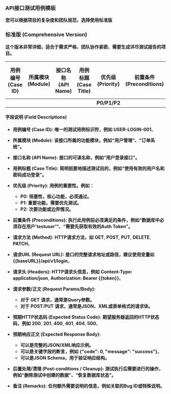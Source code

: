 ### API接口测试用例模板

**您可以根据项目的复杂度和团队规范，选择使用标准版**

### 标准版 (Comprehensive Version)

**这个版本非常详细，适合于需求严格、团队协作紧密、需要生成详尽测试报告的项目。**


| **用例编号 (Case ID)** | **所属模块 (Module)** | **接口名称 (API Name)** | **用例标题 (Case Title)** | **优先级 (Priority)** | **前置条件 (Preconditions)** | **请求方法 (Method)**   | **请求URL (Request URL)** | **请求头 (Headers)** | **请求参数/正文 (Request Params/Body)** | **预期HTTP状态码 (Expected Status Code)** | **预期响应正文 (Expected Response Body)** | **后置处理/清理 (Post-conditions / Cleanup)** | **备注 (Remarks)** |
| ---------------------- | --------------------- | ----------------------- | ------------------------- | --------------------- | ---------------------------- | ----------------------- | ------------------------- | -------------------- | --------------------------------------- | ----------------------------------------- | ----------------------------------------- | --------------------------------------------- | ------------------ |
|                        |                       |                         |                           | **P0/P1/P2**          |                              | **GET/POST/PUT/DELETE** |                           |                      |                                         |                                           |                                           |                                               |                    |

#### 字段说明 (Field Descriptions)

* **用例编号 (Case ID):** **唯一的测试用例标识符，例如** **USER-LOGIN-001**。
* **所属模块 (Module):** **该接口所属的功能模块，例如“用户管理”、“订单系统”。**
* **接口名称 (API Name):** **接口的可读名称，例如“用户登录接口”。**
* **用例标题 (Case Title):** **简明扼要地描述测试目的，例如“使用有效的用户名和密码成功登录”。**
* **优先级 (Priority):** **用例的重要性。例如：**

  * **P0:** **阻塞性，核心功能，必须通过。**
  * **P1:** **重要功能，需要优先测试。**
  * **P2:** **次要功能或边界情况。**
* **前置条件 (Preconditions):** **执行此用例前必须满足的条件，例如“数据库中必须存在用户'testuser'”、“需要先获取有效的Auth Token”。**
* **请求方法 (Method):** **HTTP请求方法，如** **GET**, **POST**, **PUT**, **DELETE**, **PATCH**。
* **请求URL (Request URL):** **接口的完整请求地址或路径，建议使用变量如** **{{baseURL}}/api/v1/login**。
* **请求头 (Headers):** **HTTP请求头信息，例如** **Content-Type: application/json**, **Authorization: Bearer {{token}}**。
* **请求参数/正文 (Request Params/Body):**

  * **对于** **GET** **请求，通常是Query参数。**
  * **对于** **POST**/**PUT** **请求，通常是JSON、XML或表单格式的请求体。**
* **预期HTTP状态码 (Expected Status Code):** **期望服务器返回的HTTP状态码，例如** **200**, **201**, **400**, **401**, **404**, **500**。
* **预期响应正文 (Expected Response Body):**

  * **可以是完整的JSON/XML响应示例。**
  * **可以是关键字段的断言，例如** **{"code": 0, "message": "success"}**。
  * **可以是JSON Schema，用于验证响应结构。**
* **后置处理/清理 (Post-conditions / Cleanup):** **测试执行后需要进行的操作，例如“删除测试中创建的数据”、“恢复数据库状态”。**
* **备注 (Remarks):** **任何额外需要说明的信息，例如关联的Bug ID或特殊说明。**
